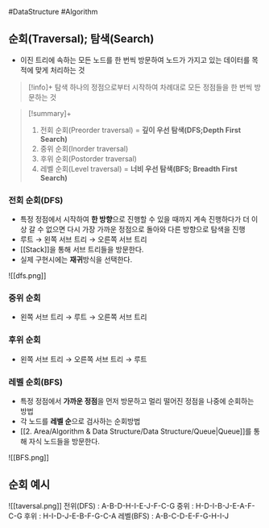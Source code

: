 #DataStructure #Algorithm 


## 순회(Traversal); 탐색(Search)
+ 이진 트리에 속하는 모든 노드를 한 번씩 방문하여 노드가 가지고 있는 데이터를 목적에 맞게 처리하는 것

> [!info]+ 탐색
> 하나의 정점으로부터 시작하여 차례대로 모든 정점들을 한 번씩 방문하는 것

> [!summary]+ 
> 1. 전회 순회(Preorder traversal) = **깊이 우선 탐색(DFS;Depth First Search)**
> 2. 중위 순회(Inorder traversal)
> 3. 후위 순회(Postorder traversal)
> 4. 레벨 순회(Level traversal) = **너비 우선 탐색(BFS; Breadth First Search)**


### 전회 순회(DFS)
+ 특정 정점에서 시작하여 **한 방향**으로 진행할 수 있을 때까지 계속 진행하다가 더 이상 갈 수 없으면 다시 가장 가까운 정점으로 돌아와 다른 방향으로 탐색을 진행
+ 루트 → 왼쪽 서브 트리 → 오른쪽 서브 트리
+ [[Stack]]을 통해 서브 트리들을 방문한다.
+ 실제 구현시에는 **재귀**방식을 선택한다.

![[dfs.png]]
### 중위 순회
+ 왼쪽 서브 트리 → 루트 → 오른쪽 서브 트리

### 후위 순회
+ 왼쪽 서브 트리 → 오른쪽 서브 트리 → 루트

### 레벨 순회(BFS)
+ 특정 정점에서 **가까운 정점**을 먼저 방문하고 멀리 떨어진 정점을 나중에 순회하는 방법
+ 각 노드를 **레벨 순**으로 검사하는 순회방법
+ [[2. Area/Algorithm & Data Structure/Data Structure/Queue|Queue]]를 통해 자식 노드들을 방문한다.

![[BFS.png]]

## 순회 예시
![[taversal.png]]
전위(DFS) : A-B-D-H-I-E-J-F-C-G
중위 : H-D-I-B-J-E-A-F-C-G
후위 : H-I-D-J-E-B-F-G-C-A
레벨(BFS) : A-B-C-D-E-F-G-H-I-J